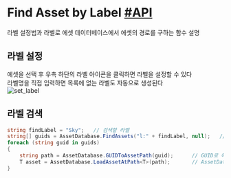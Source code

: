 # Find Asset by Label [#API](https://docs.unity3d.com/ScriptReference/AssetDatabase.FindAssets.html)
라벨 설정법과 라벨로 에셋 데이터베이스에서 에셋의 경로를 구하는 함수 설명

## 라벨 설정
에셋을 선택 후 우측 하단의 라벨 아이콘을 클릭하면 라벨을 설정할 수 있다  
라벨명을 직접 입력하면 목록에 없는 라벨도 자동으로 생성된다   
![set_label](https://user-images.githubusercontent.com/37904040/124862348-2d4b8080-dff0-11eb-841e-fa3643448749.jpg)  

## 라벨 검색
``` c#
string findLabel = "Sky";   // 검색할 라벨
string[] guids = AssetDatabase.FindAssets("l:" + findLabel, null);   // [l:] 필터로 해당 라벨이 있는 모든 에셋의 GUID를 반환한다
foreach (string guid in guids)
{
    string path = AssetDatabase.GUIDToAssetPath(guid);      // GUID로 에셋의 경로를 구한다
    T asset = AssetDatabase.LoadAssetAtPath<T>(path);       // AssetDatabase에서 에셋을 로드한다 (T는 UnityEngine.Object 상속 객체)
}
```
